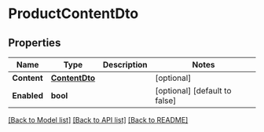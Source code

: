 # ProductContentDto

## Properties
Name | Type | Description | Notes
------------ | ------------- | ------------- | -------------
**Content** | [**ContentDto**](ContentDTO.md) |  | [optional] 
**Enabled** | **bool** |  | [optional] [default to false]

[[Back to Model list]](../README.md#documentation-for-models) [[Back to API list]](../README.md#documentation-for-api-endpoints) [[Back to README]](../README.md)


